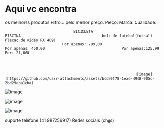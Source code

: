 # Aqui vc encontra
os melhores produtos                                                                                                                                                                                                                    Filtro... 
pelo melhor preço.                                                                                                                                                                                                                      Preço:
                                                                                                                                                                                                                                        Marca:
                                                                                                                                                                                                                                        Qualidade:

                                   BICICLETA                                               PISCINA                                     bola de futebol(futsal)                           Placac de video RX 4090
                              Por apenas: 799,00                                      Por apenas: 450,00                                   Por apenas:125,99                                  Por: 21,000                 




                                                               ![image](https://github.com/user-attachments/assets/bcde0f78-1eae-4948-905c-2bd29eba1eba)

![image](https://github.com/user-attachments/assets/a8d38cd3-6cda-4b62-acfb-9cc601e836b5)

![image](https://github.com/user-attachments/assets/c7ccb8c4-ba99-46eb-a6b6-2021b7946349)

![image](https://github.com/user-attachments/assets/f13354ec-00f8-420e-9a10-7b0b6f97e7c7)










suporte
telefone (41 987256917)
Redes sociais (chgs)



